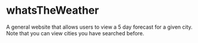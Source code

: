 # whatsTheWeather
A general website that allows users to view a 5 day forecast for a given city.  Note that you can view cities you have searched before.
